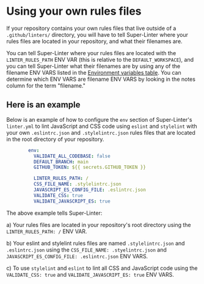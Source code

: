 # Using your own rules files

If your repository contains your own rules files that live outside of a ``.github/linters/`` directory, you will have to tell Super-Linter where your rules files are located in your repository, and what their filenames are.

You can tell Super-Linter where your rules files are located with the ``LINTER_RULES_PATH`` ENV VAR (this is relative to the ``DEFAULT_WORKSPACE``), and you can tell Super-Linter what their filenames are by using any of the filename ENV VARS listed in the [Environment variables table](/README.md#Environment-variables). You can determine which ENV VARS are filename ENV VARS by looking in the notes column for the term "filename."

## Here is an example

Below is an example of how to configure the ``env`` section of Super-Linter's ``linter.yml`` to lint JavaScript and CSS code using ``eslint`` and ``stylelint`` with your own ``.eslintrc.json`` and ``.stylelintrc.json`` rules files that are located in the root directory of your repository.

``` yaml
        env:
          VALIDATE_ALL_CODEBASE: false
          DEFAULT_BRANCH: main
          GITHUB_TOKEN: ${{ secrets.GITHUB_TOKEN }}

          LINTER_RULES_PATH: /
          CSS_FILE_NAME: .stylelintrc.json
          JAVASCRIPT_ES_CONFIG_FILE: .eslintrc.json
          VALIDATE_CSS: true
          VALIDATE_JAVASCRIPT_ES: true
```

The above example tells Super-Linter:

a) Your rules files are located in your repository's root directory using the ``LINTER_RULES_PATH: /`` ENV VAR.

b) Your eslint and stylelint rules files are named ``.stylelintrc.json`` and ``.eslintrc.json`` using the ``CSS_FILE_NAME: .styelintrc.json`` and ``JAVASCRIPT_ES_CONFIG_FILE: .eslintrc.json`` ENV VARS.

c) To use ``stylelint`` and ``eslint`` to lint all CSS and JavaScript code using the ``VALIDATE_CSS: true`` and ``VALIDATE_JAVASCRIPT_ES: true`` ENV VARS.
